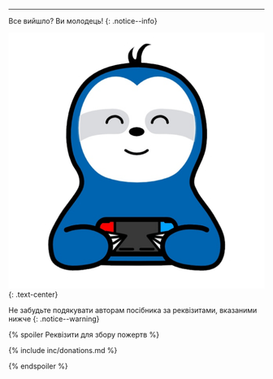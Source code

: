 ___

Все вийшло? Ви молодець!
{: .notice--info}

![](/assets/images/switch/switch.png)
{: .text-center}

Не забудьте подякувати авторам посібника за реквізитами, вказаними нижче
{: .notice--warning}

{% spoiler Реквізити для збору пожертв %}

{% include inc/donations.md %}

{% endspoiler %}